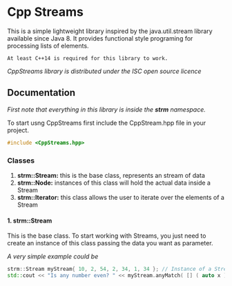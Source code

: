 # Cpp Streams

This is a simple lightweight library inspired by the java.util.stream library available since Java 8.
It provides functional style programing for processing lists of elements.

```
At least C++14 is required for this library to work.
```

*CppStreams library is distributed under the ISC open source licence*

## Documentation

*First note that everything in this library is inside the **strm** namespace.*

To start usng CppStreams first include the CppStream.hpp file in your project.
``` cpp
#include <CppStreams.hpp>
```

### Classes
1. **strm::Stream:** this is the base class, represents an stream of data
2. **strm::Node:** instances of this class will hold the actual data inside a Stream
3. **strm::Iterator:** this class allows the user to iterate over the elements of a Stream

#### 1. strm::Stream
This is the base class. To start working with Streams, you just need to create an instance of this class passing the data you want as parameter.

*A very simple example could be*
``` cpp
strm::Stream myStream{ 10, 2, 54, 2, 34, 1, 34 }; // Instance of a Stream
std::cout << "Is any number even? " << myStream.anyMatch( [] ( auto x ) { return x % 10 == 0; } ) << std::endl;
```